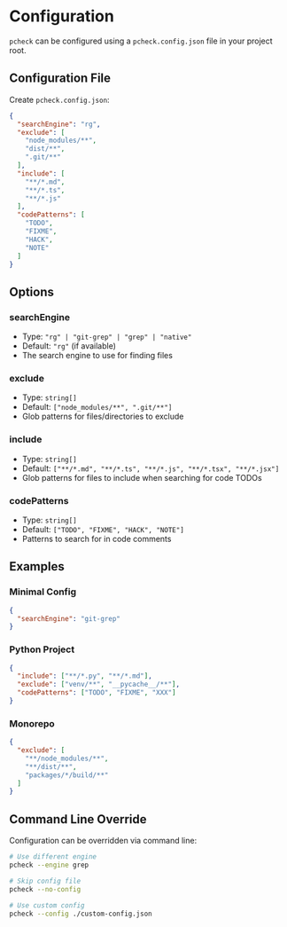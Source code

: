 # Configuration

`pcheck` can be configured using a `pcheck.config.json` file in your project
root.

## Configuration File

Create `pcheck.config.json`:

```json
{
  "searchEngine": "rg",
  "exclude": [
    "node_modules/**",
    "dist/**",
    ".git/**"
  ],
  "include": [
    "**/*.md",
    "**/*.ts",
    "**/*.js"
  ],
  "codePatterns": [
    "TODO",
    "FIXME",
    "HACK",
    "NOTE"
  ]
}
```

## Options

### searchEngine

- Type: `"rg" | "git-grep" | "grep" | "native"`
- Default: `"rg"` (if available)
- The search engine to use for finding files

### exclude

- Type: `string[]`
- Default: `["node_modules/**", ".git/**"]`
- Glob patterns for files/directories to exclude

### include

- Type: `string[]`
- Default: `["**/*.md", "**/*.ts", "**/*.js", "**/*.tsx", "**/*.jsx"]`
- Glob patterns for files to include when searching for code TODOs

### codePatterns

- Type: `string[]`
- Default: `["TODO", "FIXME", "HACK", "NOTE"]`
- Patterns to search for in code comments

## Examples

### Minimal Config

```json
{
  "searchEngine": "git-grep"
}
```

### Python Project

```json
{
  "include": ["**/*.py", "**/*.md"],
  "exclude": ["venv/**", "__pycache__/**"],
  "codePatterns": ["TODO", "FIXME", "XXX"]
}
```

### Monorepo

```json
{
  "exclude": [
    "**/node_modules/**",
    "**/dist/**",
    "packages/*/build/**"
  ]
}
```

## Command Line Override

Configuration can be overridden via command line:

```bash
# Use different engine
pcheck --engine grep

# Skip config file
pcheck --no-config

# Use custom config
pcheck --config ./custom-config.json
```
